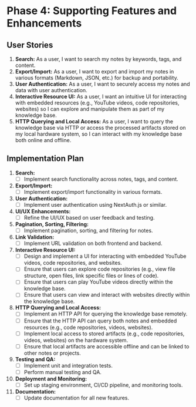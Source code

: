 # Phase 4: Supporting Features and Enhancements

## User Stories

1. **Search:** As a user, I want to search my notes by keywords, tags, and content.
2. **Export/Import:** As a user, I want to export and import my notes in various formats (Markdown, JSON, etc.) for backup and portability.
3. **User Authentication:** As a user, I want to securely access my notes and data with user authentication.
4. **Interactive Resource UI:** As a user, I want an intuitive UI for interacting with embedded resources (e.g., YouTube videos, code repositories, websites) so I can explore and manipulate them as part of my knowledge base.
5. **HTTP Querying and Local Access:** As a user, I want to query the knowledge base via HTTP or access the processed artifacts stored on my local hardware system, so I can interact with my knowledge base both online and offline.

## Implementation Plan

1. **Search:**
    - [ ] Implement search functionality across notes, tags, and content.
2. **Export/Import:**
    - [ ] Implement export/import functionality in various formats.
3. **User Authentication:**
    - [ ] Implement user authentication using NextAuth.js or similar.
4. **UI/UX Enhancements:**
    - [ ] Refine the UI/UX based on user feedback and testing.
5. **Pagination, Sorting, Filtering:**
    - [ ] Implement pagination, sorting, and filtering for notes.
6. **Link Validation:**
    - [ ] Implement URL validation on both frontend and backend.
7. **Interactive Resource UI:**
    - [ ] Design and implement a UI for interacting with embedded YouTube videos, code repositories, and websites.
    - [ ] Ensure that users can explore code repositories (e.g., view file structure, open files, link specific files or lines of code).
    - [ ] Ensure that users can play YouTube videos directly within the knowledge base.
    - [ ] Ensure that users can view and interact with websites directly within the knowledge base.
8. **HTTP Querying and Local Access:**
    - [ ] Implement an HTTP API for querying the knowledge base remotely.
    - [ ] Ensure that the HTTP API can query both notes and embedded resources (e.g., code repositories, videos, websites).
    - [ ] Implement local access to stored artifacts (e.g., code repositories, videos, websites) on the hardware system.
    - [ ] Ensure that local artifacts are accessible offline and can be linked to other notes or projects.
9. **Testing and QA:**
    - [ ] Implement unit and integration tests.
    - [ ] Perform manual testing and QA.
10. **Deployment and Monitoring:**
    - [ ] Set up staging environment, CI/CD pipeline, and monitoring tools.
11. **Documentation:**
    - [ ] Update documentation for all new features.
